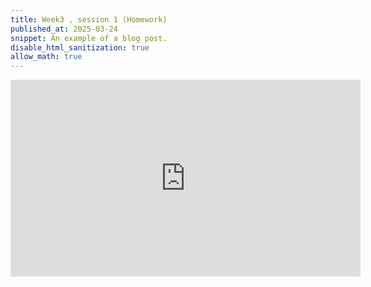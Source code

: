```yaml
---
title: Week3 , session 1 (Homework)
published_at: 2025-03-24
snippet: An example of a blog post.
disable_html_sanitization: true
allow_math: true
---
```

<iframe width="560" height="315" src="https://www.youtube.com/embed/qV6Fghuc5IA?si=jMHKSG7uZH_omKS8" title="YouTube video player" frameborder="0" allow="accelerometer; autoplay; clipboard-write; encrypted-media; gyroscope; picture-in-picture; web-share" referrerpolicy="strict-origin-when-cross-origin" allowfullscreen></iframe>
